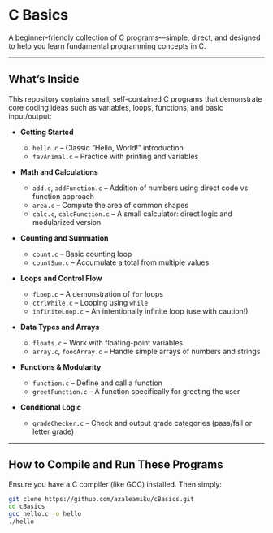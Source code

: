 # C Basics

A beginner-friendly collection of C programs—simple, direct, and designed to help you learn fundamental programming concepts in C.

---

## What’s Inside

This repository contains small, self-contained C programs that demonstrate core coding ideas such as variables, loops, functions, and basic input/output:

- **Getting Started**
  - `hello.c` – Classic “Hello, World!” introduction
  - `favAnimal.c` – Practice with printing and variables

- **Math and Calculations**
  - `add.c`, `addFunction.c` – Addition of numbers using direct code vs function approach
  - `area.c` – Compute the area of common shapes
  - `calc.c`, `calcFunction.c` – A small calculator: direct logic and modularized version

- **Counting and Summation**
  - `count.c` – Basic counting loop
  - `countSum.c` – Accumulate a total from multiple values

- **Loops and Control Flow**
  - `fLoop.c` – A demonstration of `for` loops
  - `ctrlWhile.c` – Looping using `while`
  - `infiniteLoop.c` – An intentionally infinite loop (use with caution!)

- **Data Types and Arrays**
  - `floats.c` – Work with floating-point variables
  - `array.c`, `foodArray.c` – Handle simple arrays of numbers and strings

- **Functions & Modularity**
  - `function.c` – Define and call a function
  - `greetFunction.c` – A function specifically for greeting the user

- **Conditional Logic**
  - `gradeChecker.c` – Check and output grade categories (pass/fail or letter grade)

---

## How to Compile and Run These Programs

Ensure you have a C compiler (like GCC) installed. Then simply:

```bash
git clone https://github.com/azaleamiku/cBasics.git
cd cBasics
gcc hello.c -o hello
./hello
